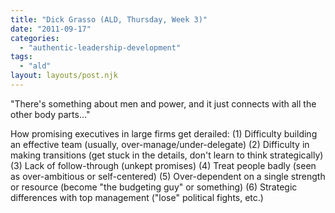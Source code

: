 ```yaml
---
title: "Dick Grasso (ALD, Thursday, Week 3)"
date: "2011-09-17"
categories: 
  - "authentic-leadership-development"
tags: 
  - "ald"
layout: layouts/post.njk
---
```


"There's something about men and power, and it just connects with all the other body parts..."

How promising executives in large firms get derailed: (1) Difficulty building an effective team (usually, over-manage/under-delegate) (2) Difficulty in making transitions (get stuck in the details, don't learn to think strategically) (3) Lack of follow-through (unkept promises) (4) Treat people badly (seen as over-ambitious or self-centered) (5) Over-dependent on a single strength or resource (become "the budgeting guy" or something) (6) Strategic differences with top management ("lose" political fights, etc.)
